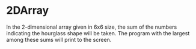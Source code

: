 # 2DArray
In the 2-dimensional array given in 6x6 size, the sum of the numbers indicating the hourglass shape will be taken. The program with the largest among these sums will print to the screen.
